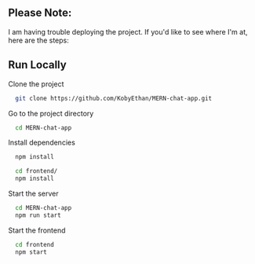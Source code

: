 ## Please Note: 
I am having trouble deploying the project. If you'd like to see where I'm at, here are the steps:
## Run Locally

Clone the project

```bash
  git clone https://github.com/KobyEthan/MERN-chat-app.git
```

Go to the project directory

```bash
  cd MERN-chat-app
```

Install dependencies

```bash
  npm install
```

```bash
  cd frontend/
  npm install
```

Start the server

```bash
  cd MERN-chat-app
  npm run start
```

Start the frontend
```bash
  cd frontend
  npm start
```
